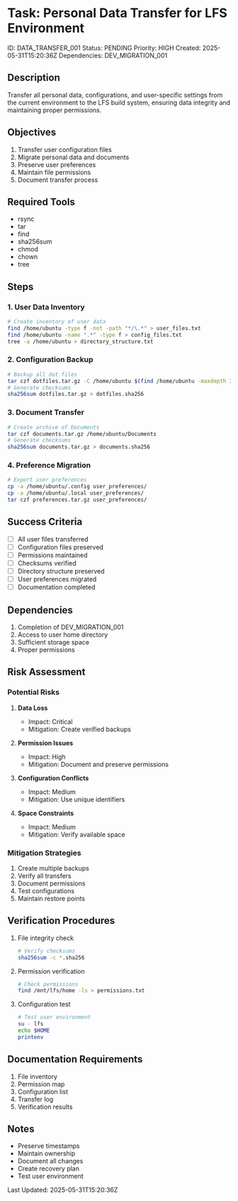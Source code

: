 # Task: Personal Data Transfer for LFS Environment
ID: DATA_TRANSFER_001
Status: PENDING
Priority: HIGH
Created: 2025-05-31T15:20:36Z
Dependencies: DEV_MIGRATION_001

## Description
Transfer all personal data, configurations, and user-specific settings from the current environment to the LFS build system, ensuring data integrity and maintaining proper permissions.

## Objectives
1. Transfer user configuration files
2. Migrate personal data and documents
3. Preserve user preferences
4. Maintain file permissions
5. Document transfer process

## Required Tools
- rsync
- tar
- find
- sha256sum
- chmod
- chown
- tree

## Steps

### 1. User Data Inventory
```bash
# Create inventory of user data
find /home/ubuntu -type f -not -path "*/\.*" > user_files.txt
find /home/ubuntu -name ".*" -type f > config_files.txt
tree -a /home/ubuntu > directory_structure.txt
```

### 2. Configuration Backup
```bash
# Backup all dot files
tar czf dotfiles.tar.gz -C /home/ubuntu $(find /home/ubuntu -maxdepth 1 -name ".*" -type f -printf "%P\n")
# Generate checksums
sha256sum dotfiles.tar.gz > dotfiles.sha256
```

### 3. Document Transfer
```bash
# Create archive of Documents
tar czf documents.tar.gz /home/ubuntu/Documents
# Generate checksums
sha256sum documents.tar.gz > documents.sha256
```

### 4. Preference Migration
```bash
# Export user preferences
cp -a /home/ubuntu/.config user_preferences/
cp -a /home/ubuntu/.local user_preferences/
tar czf preferences.tar.gz user_preferences/
```

## Success Criteria
- [ ] All user files transferred
- [ ] Configuration files preserved
- [ ] Permissions maintained
- [ ] Checksums verified
- [ ] Directory structure preserved
- [ ] User preferences migrated
- [ ] Documentation completed

## Dependencies
1. Completion of DEV_MIGRATION_001
2. Access to user home directory
3. Sufficient storage space
4. Proper permissions

## Risk Assessment

### Potential Risks
1. **Data Loss**
   - Impact: Critical
   - Mitigation: Create verified backups

2. **Permission Issues**
   - Impact: High
   - Mitigation: Document and preserve permissions

3. **Configuration Conflicts**
   - Impact: Medium
   - Mitigation: Use unique identifiers

4. **Space Constraints**
   - Impact: Medium
   - Mitigation: Verify available space

### Mitigation Strategies
1. Create multiple backups
2. Verify all transfers
3. Document permissions
4. Test configurations
5. Maintain restore points

## Verification Procedures
1. File integrity check
   ```bash
   # Verify checksums
   sha256sum -c *.sha256
   ```

2. Permission verification
   ```bash
   # Check permissions
   find /mnt/lfs/home -ls > permissions.txt
   ```

3. Configuration test
   ```bash
   # Test user environment
   su - lfs
   echo $HOME
   printenv
   ```

## Documentation Requirements
1. File inventory
2. Permission map
3. Configuration list
4. Transfer log
5. Verification results

## Notes
- Preserve timestamps
- Maintain ownership
- Document all changes
- Create recovery plan
- Test user environment

Last Updated: 2025-05-31T15:20:36Z

